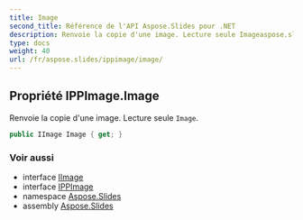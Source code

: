 ```yaml
---
title: Image
second_title: Référence de l'API Aspose.Slides pour .NET
description: Renvoie la copie d'une image. Lecture seule Imageaspose.slides/ippimage/image.
type: docs
weight: 40
url: /fr/aspose.slides/ippimage/image/
---
```


## Propriété IPPImage.Image

Renvoie la copie d'une image. Lecture seule `Image`.

```csharp
public IImage Image { get; }
```

### Voir aussi

* interface [IImage](../../iimage)
* interface [IPPImage](../../ippimage)
* namespace [Aspose.Slides](../../ippimage)
* assembly [Aspose.Slides](../../../)

<!-- NE PAS MODIFIER : généré par xmldocmd pour Aspose.Slides.dll -->